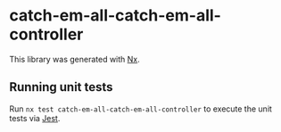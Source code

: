 # catch-em-all-catch-em-all-controller

This library was generated with [Nx](https://nx.dev).

## Running unit tests

Run `nx test catch-em-all-catch-em-all-controller` to execute the unit tests via [Jest](https://jestjs.io).

